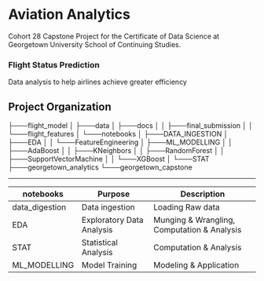 # Aviation Analytics
Cohort 28 Capstone Project for the Certificate of Data Science at Georgetown University School of Continuing Studies.

### Flight Status Prediction 
Data analysis to help airlines achieve greater efficiency

Project Organization
------------
├───flight_model
│   ├───data
│   ├───docs
│   │   ├───final_submission
│   │   └───flight_features
│   └───notebooks
│       ├───DATA_INGESTION
│       ├───EDA
│       │   └───FeatureEngineering
│       ├───ML_MODELLING
│       │   ├───AdaBoost
│       │   ├───KNeighbors
│       │   ├───RandomForest
│       │   ├───SupportVectorMachine
│       │   └───XGBoost
│       └───STAT
├───georgetown_analytics
└───georgetown_capstone
    

--------

| notebooks      | Purpose                   | Description                                 |
| -------------- | ------------------------- | ------------------------------------------- |
| data_digestion | Data ingestion            | Loading Raw data                            |
| EDA            | Exploratory Data Analysis | Munging & Wrangling, Computation & Analysis |
| STAT           | Statistical Analysis      | Computation & Analysis                      |
| ML_MODELLING   | Model Training            | Modeling & Application                      |



